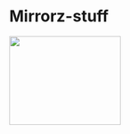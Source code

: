 

  # Mirrorz-stuff


<p align="righ">
<img width="200" height="160" src=https://i.imgur.com/z4MB0Wq.png/460/300">
